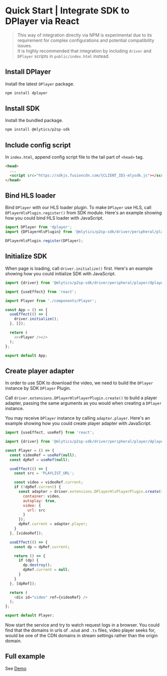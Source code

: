 # Quick Start | Integrate SDK to DPlayer via React

> This way of integration directly via NPM is experimental due to its requirement for complex configurations and potential compatibility issues.  
> It is highly recommended that integration by including `driver` and `DPlayer` scripts in `public/index.html` instead.

## Install DPlayer

Install the latest `DPlayer` package.

```bash
npm install dplayer
```

## Install SDK

Install the bundled package.

```bash
npm install @mlytics/p2sp-sdk
```

## Include config script

In `index.html`, append config script file to the tail part of `<head>` tag.

```html
<head>
  ...
  <script src="https://sdkjs.fusioncdn.com/{CLIENT_ID}-mlysdk.js"></script>
</head>
```

## Bind HLS loader

Bind `DPlayer` with our HLS loader plugin. To make `DPlayer` use HLS, call `DPlayerHlsPlugin.register()` from SDK module. Here's an example showing how you could bind HLS loader with JavaScript.

```javascript
import DPlayer from 'dplayer';
import {DPlayerHlsPlugin} from '@mlytics/p2sp-sdk/driver/peripheral/player/dplayer/streaming/hls/bundle';

DPlayerHlsPlugin.register(DPlayer);
```

## Initialize SDK

When page is loading, call `driver.initialize()` first. Here's an example showing how you could initialize SDK with JavaScript.

```javascript
import {driver} from '@mlytics/p2sp-sdk/driver/peripheral/player/dplayer/streaming/hls/bundle';

import {useEffect} from 'react';

import Player from './components/Player';

const App = () => {
  useEffect(() => {
    driver.initialize();
  }, []);

  return (
    <><Player /></>
  );
};

export default App;
```

## Create player adapter

In order to use SDK to download the video, we need to build the `DPlayer` instance by SDK `DPlayer` Plugin.

Call `driver.extensions.DPlayerHlsPlayerPlugin.create()` to build a player adapter, passing the same arguments as you would when creating a `DPlayer` instance.

You may receive `DPlayer` instance by calling `adapter.player`. Here's an example showing how you could create player adapter with JavaScript.

```javascript
import {useEffect, useRef} from 'react';

import {driver} from '@mlytics/p2sp-sdk/driver/peripheral/player/dplayer/streaming/hls/bundle';

const Player = () => {
  const videoRef = useRef(null);
  const dpRef = useRef(null);

  useEffect(() => {
    const src = 'PLAYLIST_URL';

    const video = videoRef.current;
    if (!dpRef.current) {
      const adapter = driver.extensions.DPlayerHlsPlayerPlugin.create({
        container: video,
        autoplay: true,
        video: {
          url: src
        }
      });
      dpRef.current = adapter.player;
    }
  }, [videoRef]);

  useEffect(() => {
    const dp = dpRef.current;

    return () => {
      if (dp) {
        dp.destroy();
        dpRef.current = null;
      }
    }
  }, [dpRef]);

  return (
    <div id="video" ref={videoRef} />
  );
};

export default Player;
```

Now start the service and try to watch request logs in a browser. You could find that the domains in urls of `.m3u8` and `.ts` files, video player seeks for, would be one of the CDN domains in stream settings rather than the origin domain.

## Full example

See [Demo](https://github.com/mlytics/mly-stream-sdk-guide/tree/main/Web%20SDK/Player%20Integrations/DPlayer/React/npm)
